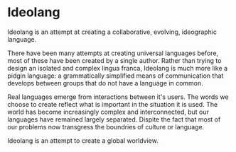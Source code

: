 # Ideolang

Ideolang is an attempt at creating a collaborative, evolving, ideographic language.

There have been many attempts at creating universal languages before, most of these have been created by a single author. Rather than trying to design an isolated and complex lingua franca, Ideolang is much more like a pidgin language: a grammatically simplified means of communication that develops between groups that do not have a language in common.

Real languages emerge from interactions between it's users. The words we choose to create reflect what is important in the situation it is used.
The world has become increasingly complex and interconnected, but our languages have remained largely separated. Dispite the fact that most of our problems now transgress the boundries of culture or language.

Ideolang is an attempt to create a global worldview.
